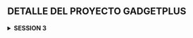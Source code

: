 ## DETALLE DEL PROYECTO GADGETPLUS

<details>
    <summary><strong>SESSION 3</strong></summary>
- En pomxml

```xml

<dependencies>
    <dependency>
        <groupId>org.springframework.boot</groupId>
        <artifactId>spring-boot-starter-data-jpa</artifactId>
    </dependency>

    <dependency>
        <groupId>org.postgresql</groupId>
        <artifactId>postgresql</artifactId>
        <scope>runtime</scope>
    </dependency>
    <dependency>
        <groupId>org.projectlombok</groupId>
        <artifactId>lombok</artifactId>
        <optional>true</optional>
    </dependency>
    <dependency>
        <groupId>org.springframework.boot</groupId>
        <artifactId>spring-boot-starter-test</artifactId>
        <scope>test</scope>
    </dependency>

</dependencies>
```

- En properties

```java

spring.application.name=gadget-plus

#
En tu
application.properties o
application.yml
spring.datasource.url=jdbc:postgresql://172.28.151.240:5432/gadget_plus
spring.datasource.username=debuggeandoideas
spring.datasource.password=secret
spring.datasource.driver-class-name=org.postgresql.Driver

spring.datasource.hikari.connection-timeout=20000
spring.datasource.hikari.maximum-pool-size=5

        #
enabled logs
spring.jpa.show-sql=true

        #
show best
format
spring.jpa.properties.hibernate.format_sql=true
spring.jpa.properties.hibernate.use_sql_comments=true

        #
configure logs
logging.level.com.baeldung.testloglevel=DEBUG
logging.level.org.springframework.orm.jpa=DEBUG
logging.level.org.springframework.transaction=DEBUG
logging.level.org.springframework.data.jpa=DEBUG
logging.level.org.hibernate.SQL=DEBUG


```

---

# CLASE 21 -> ENTIDADES JPA

- Query para ver como esta estructurado nuestra base de datos

````sql
SELECT column_name, data_type, is_nullable
FROM information_schema.columns
WHERE table_name = 'orders';

````

# # CLASE 22 -> MAPEO DE ENTIDADES

## FETCH TYPE :

> FETCHTYPE.EAGER : Carga inmediata de datos relacionados carga ansiosa
> Su valor por defecto es @OneToOne y @ManyToOne entonces si no especificas el tipo de FETCHTYPE
> su valor por defecto son estas dos. sin embargo cuando quieres usar en fetchtype.lazy @OneToOne y @ManyToOne
> es bien comun la excepcion que se llama lazy InitializationException.Esta excepcion ocurre debido a que en JPA
> necesita crear un proxy para implementar la carga perezosa, osea LazyLoading y en las relaciones one to one
> no siempre es posible crear este proxy.Entonces tener cuidado cuando tengas un tipo lazy y una asociacion
> @OneToOne y @ManyToOne.
>
> ---
>
> FETCHTYPE.LAZY : Carga diferida de datos relacionados., es lo contratio de la carga perezosa imaginate que tienes
> departamento con empleados primero carga departamento y cuando necesites los empleados ahi si los carga.
> Su valor por defecto es @OneToMany y @ManyToMany.,¿Cuando cargas a empleados ? solo cuando se lo indiques en la query
>
---

## CASCADE TYPE:

> CASCADE TYPE es una opcion que le indicas a JPA que cuando realices una operacion en una entidad
> se propague a las entidades relacionadas. Por ejemplo si tienes una entidad padre y una entidad hijo
> y quieres que cuando elimines el padre se elimine el hijo tambien, entonces usas cascade type remove.
>
> Existen varios tipos de cascade type:
> - ALL: Propaga todas las operaciones (persistir, fusionar, eliminar, refrescar, desaprobar).
> - PERSIST: Propaga la operación de persistencia (guardar).
> - MERGE: Propaga la operación de fusión (actualizar).
> - REMOVE: Propaga la operación de eliminación.
> - REFRESH: Propaga la operación de refresco (sincronizar con la base de datos).
> - DETACH: Propaga la operación de desaprobar (desvincular de la sesión de persistencia).
> - NONE: No propaga ninguna operación.
>
> Es importante usar cascade type con precaución, ya que puede tener implicaciones en el rendimiento y la integridad de
> los datos.
>

## ORPHAN REMOVAL:

> ORPHAN REMOVAL es una opcion que le indicas a JPA que cuando una entidad hija ya no este asociada a su entidad padre
> se elimine automaticamente de la base de datos. Por ejemplo si tienes una entidad padre y una entidad hijo
> y quieres que cuando elimines la referencia del hijo en el padre se elimine el hijo tambien, entonces usas orphan
> removal.
>
> Es importante usar orphan removal con precaucion, ya que puede tener implicaciones en la integridad de los datos.
> Proposito especifico es ORPHAN REMOVAL se aplica en relaciones One to Many y One to one.
> Cuando se configura como true , JPA elimina automaticamente las entidades hijas que ya no estan asociadas a su entidad
> padre.
---

## ¿DIFERENCIA ENTRE EL ORPHAN REMOVAL Y EL CASCADETYPE?:

>
> ORPHAN REMOVAL SE ACTIVA CUANDO SE ELIMINA LA REFERENCIA A LA LLAVE FORANEA DE LA ENTIDAD HIJA EN LA ENTIDAD PADRE.
> CASCADE TYPE SE ACTIVA CUANDO SE REALIZA UNA OPERACION DE ELIMINACION EN LA ENTIDAD PADRE. AQUI SE ELIMINA TODO TANTO
> ENTIDAD PADRE
> COMO HIJO

# CLASE 23 -> CRUD REPOSITORY

- public interface OrderRepository extends CrudRepository<OrderEntity, Long> { }
- Recuerda que CrudRepository ya tiene los metodos basicos para hacer un CRUD
- necesita dos parametros. el tipo de entidad y el tipo de dato de la llave primaria
- Ejemplo:
- OrderEntity es la entidad
- Long es el tipo de dato de la llave primaria
- Los metodos basicos son:
- save(S entity): Guarda una entidad en la base de datos.
- findById(ID id): Busca una entidad por su ID.
- findAll(): Devuelve todas las entidades.
- deleteById(ID id): Elimina una entidad por su ID.
- delete(S entity): Elimina una entidad.
- count(): Devuelve el numero de entidades.
- existsById(ID id): Verifica si una entidad existe por su ID.

---

## nota :

- Mapeamos solo lo que necesitamos.

```sql
@
Entity
@Table(name="orders")
@Data
public class OrderEntity {
    @Id
    @GeneratedValue(strategy = GenerationType.IDENTITY)
    private Long id;

    @Column
(name = "created_at", nullable = false)
    private LocalDateTime createdAt;

    @Column
(name = "client_name", length = 32, nullable = false)
    private String clientName;
//no es necesario mapear el guion bajo
}
```

- Hemos agregado un comandLine runner para probar el repositorio

```java

@SpringBootApplication
public class GadgetPlusApplication implements CommandLineRunner {

    @Autowired
    private OrderRepository orderRepository;

    public static void main(String[] args) {
        SpringApplication.run(GadgetPlusApplication.class, args);
    }

    @Override
    public void run(String... args) throws Exception {

        this.orderRepository.findAll().forEach(System.out::println);
    }
}
```

![imagen](/images/1.png)

# CLASE 24 -> ONETOONE

> VAMOS A UNIR LA TABLA ORDERS CON LA TABLA BILL A TRAVES DE LO QUE ES EL ID Y EL ID_BILL

![imagen](/images/2.png)

- Creamos un BillEntity

```java

@Entity
@Table(name = "bill")
@Data
public class BillEntity {

    @Id
    @Column(nullable = false, length = 64)
    private String id;

    @Column
    private BigDecimal totalAmount;

    @Column(name = "client_rfc", length = 14, nullable = false)
    private String rfc;

}
```

---

- En OrderEntity agregamos la relacion one to one

![imagen](/images/3.png)

# CLASE 25 -> FETCH TYPE LAZY

SI PONEMOS FETCH TYPE LAZY EN LA RELACION ONE TO ONE NOS VA A DAR UNA EXCEPCION
>
>![imagen](/images/4.png)
>
> LazyInitializationException.Esta excepcion ocurre debido a que en JPA
> necesita crear un proxy para implementar la carga perezosa, osea LazyLoading y en las relaciones one to one
> no siempre es posible crear este proxy.Entonces tener cuidado cuando tengas un tipo lazy y una asociacion
> @OneToOne y @ManyToOne.
>
> ![imagen](/images/5.png)
>
> solucion: cambiar a fetch type eager o usar DTOs para evitar este problema, en este ejemplo hemos accedido solo
> a los nombres con fetch type lazy
>
> ![imagen](/images/6.png)
>
> ## Resultado en consola
> ![imagen](/images/7.png)
>
> ## RESUMEN
> El EAGER trae todo OrderEntity y BillEntity
> - this.orderRepository.findAll().forEach(o -> System.out.println(o.toString()));// aqui te trae todo el objeto order
    con bill incluido
    > El LAZY no puede traer el Bill por eso falla si tratas de imprimir todo el objeto order con bill incluido.
>
> - this.orderRepository.findAll().forEach(o -> System.out.println(o.getClientName()));// aqui solo te trae el nombre
    del cliente y no falla
    > otra solucion es para que no truene usamos el metodo de lombok ### @ToString.Exclude() ###
> - y asi evitamos que se imprima el objeto bill
> - @ToString.Exclude -> quedaria asi

```java

@ToString.Exclude
@OneToOne(fetch = FetchType.LAZY, cascade = CascadeType.ALL)
@JoinColumn(name = "id_bill", nullable = false, unique = true)
private BillEntity bill;

```

---
La anotación `@ToString.Exclude` excluye el campo `bill` del método `toString()` generado automáticamente por Lombok.

**¿Por qué se usa?**

Cuando tienes relaciones JPA con `FetchType.LAZY`, si intentas imprimir el objeto completo (usando `toString()`), puede
causar:

1. **LazyInitializationException** - Si la sesión de Hibernate ya está cerrada
2. **Consultas SQL no deseadas** - Hibernate intentará cargar la relación lazy cuando acceda al campo `bill` en el
   `toString()`
3. **Recursión infinita** - Si `BillEntity` también tiene una referencia de vuelta a `OrderEntity`

**Ejemplo de lo que sucede:**

Sin `@ToString.Exclude`:

```java
// Esto podría fallar con LazyInitializationException
System.out.println(order.toString()); // Intenta acceder a order.bill
```

Con `@ToString.Exclude`:

```java
// Esto funciona sin problemas
System.out.println(order.toString()); // No accede a order.bill
```

**Resultado:**

- El `toString()` generado incluirá `id`, `createdAt` y `clientName`
- **NO** incluirá el campo `bill`, evitando los problemas mencionados

Es una práctica común usar `@ToString.Exclude` en relaciones JPA, especialmente con `LAZY` loading.

# CLASE 27 -> ONETOONE CIRCULAR

## LO QUE SE DESEA HACER ES UN JOIN orders y bill

![image](/images/9.png)

```sql

SELECT *
FROM orders o
         join bill b on b.id = o.id_bill;

```

### En Order Entity se mapea el Bill este esta realizando el JOIN y en BillEntity se mapea la orden pero esta es la parte inversa de la relacion

### no es necesario hacer el JOIN desde BillEntity es redundante.

### En `OrderEntity`:

```java

@OneToOne(fetch = FetchType.EAGER, cascade = CascadeType.ALL)
@JoinColumn(name = "id_bill", nullable = false, unique = true)
private BillEntity bill;

```

- `@OneToOne`: Define la relación uno a uno.
- `fetch = FetchType.LAZY`: No carga la factura (bill) automáticamente, solo cuando la necesitas.
- `cascade = CascadeType.ALL`: Si guardas/borras una orden, también afecta a su factura asociada.
- `@JoinColumn(name = "id_bill", ...)`: Especifica la columna en la tabla `orders` que guarda el ID de la factura.

---

### En `BillEntity`:

```java

@OneToOne(mappedBy = "bill", cascade = CascadeType.ALL, fetch = FetchType.EAGER)
private OrderEntity order;
```

- `mappedBy = "bill"`: Indica que esta es la parte **inversa** de la relación, y que la clave foránea vive en la otra
  entidad (`OrderEntity`).

---

> Le vamos a dar a la entidad OrderEntity mas importancia y vamos a excluir la relacion inversa en BillEntity
> para evitar que no me aparezca en el toString de BillEntity la relacion con OrderEntity y evitar problemas de
> recursividad infinita
> StackOverflowError

```java

@ToString.Exclude
@OneToOne(mappedBy = "bill", cascade = CascadeType.ALL, fetch = FetchType.EAGER)
private OrderEntity order;

```

- Con esto se soluciona todo e imprime correctamente el JOIN con la entidad OrderEntity

```java

OrderEntity(id=1, createdAt=2025-10-28T02:20:18.193608, clientName=Ronda Rousey, bill=BillEntity(id=b-1, totalAmount=8101.76, rfc=ERT655687JHY))

OrderEntity(id=2, createdAt=2025-10-28T02:20:18.193608, clientName=Amanda Nunes, bill=BillEntity(id=b-2, totalAmount=4301.88, rfc=AZ45NM78BC79))

```
---

## Nota explicacion por que existen estas relaciones

> Las asociaciones que ves en las entidades `OrderEntity` y `BillEntity` son relaciones de **mapeo de objetos a tablas**
> usando JPA (Jakarta Persistence API) para reflejar cómo los datos se relacionan en la base de datos. Te explico el
> propósito y motivo de cada parte:

---

## ¿Por qué se usan estas asociaciones?

### 1. **Relación @OneToOne**

- La anotación `@OneToOne` significa que **cada entidad de un lado de la relación se asocia con exactamente una entidad
  del otro lado**.
- En este caso, cada `OrderEntity` está asociada a una sola `BillEntity` y viceversa.

### 2. **¿Por qué existen estas asociaciones?**

- **Representan reglas del negocio.** Por ejemplo, si en tu sistema **cada orden tiene exactamente un
  comprobante/factura (bill), y cada factura pertenece a una sola orden**, entonces una relación uno a uno es la forma
  correcta de modelar esto, tanto en la base de datos como en el modelo de objetos Java.
- **Facilitan operaciones CRUD y navegación entre entidades.** Puedes acceder fácilmente desde una orden a su factura, y
  desde una factura a su orden usando los getters/setters generados por Lombok.

## ¿Por qué no usar @OneToMany o @ManyToOne?

- Si una factura pudiera tener **muchas órdenes** asociadas, usarías `@OneToMany` o `@ManyToOne`.
- Si un pedido pudiera tener **muchas facturas**, también usarías una opción diferente.
- Pero en tu modelo, la relación es **estrictamente uno a uno**.

---

## Resumen

- **Motivo principal**: Reflejar la realidad del dominio del negocio (una orden solo tiene una factura y viceversa).
- **Ventaja**: Permite integridad referencial, navegación sencilla entre entidades y un modelo de datos claro y
  mantenible.

Si tienes un caso de negocio donde esto no se cumple, deberías reconsiderar la relación. Pero si cada orden/factura es
única y está emparejada, ¡este es el patrón correcto!

# SI LE METEMOS O COMPLIMOS CON ESTAS RELACIONES PODEMOS TENER PROBLEMAS DE RECUSION INFINITA AL MOMENTO DE IMPRIMIR LOS OBJETOS

![imagen](/images/8.png)

# EN RESUMEN POR ESTO ES QUE USAMOS @ToString.Exclude PARA EVITAR ESTOS PROBLEMAS DE RECUSION INFINITA

¡Excelente pregunta! El problema de **recursividad infinita** en JPA es muy común cuando trabajas con relaciones bidireccionales. Te lo explico con tu caso específico:

## 🔄 ¿Por qué ocurre la recursividad infinita?

Tienes una relación **bidireccional** `@OneToOne` entre `OrderEntity` y `BillEntity`:

```
OrderEntity → bill (tiene referencia a BillEntity)
     ↓
BillEntity → order (tiene referencia de vuelta a OrderEntity)
```

### El problema ocurre cuando llamas a `toString()`:

1. **OrderEntity.toString()** → imprime sus campos + llama a `bill.toString()`
2. **BillEntity.toString()** → imprime sus campos + llama a `order.toString()`
3. **OrderEntity.toString()** → imprime sus campos + llama a `bill.toString()`
4. ... ♾️ **CICLO INFINITO** → StackOverflowError

## ✅ Soluciones

### 1. **Usar `@ToString.Exclude` en AMBOS lados** (Recomendado)

Ya lo tienes en `BillEntity`, pero debes asegurarte de tenerlo también en `OrderEntity`:

```java
// En OrderEntity
@ToString.Exclude
@OneToOne(fetch = FetchType.EAGER, cascade = CascadeType.ALL)
@JoinColumn(name = "id_bill", nullable = false, unique = true)
private BillEntity bill;

// En BillEntity (ya lo tienes)
@ToString.Exclude
@OneToOne(mappedBy = "bill", cascade = CascadeType.ALL, fetch = FetchType.EAGER)
private OrderEntity order;
```

### 2. **Usar `@JsonIgnore` o `@JsonBackReference`** (para serialización JSON)

Si además trabajas con APIs REST, también necesitas evitar la recursividad al serializar a JSON:

```java
// En BillEntity (lado NO dueño)
@JsonBackReference
@ToString.Exclude
@OneToOne(mappedBy = "bill", cascade = CascadeType.ALL, fetch = FetchType.EAGER)
private OrderEntity order;
```

## 🎯 Análisis de tu esquema SQL

Según tu tabla, **OrderEntity es el dueño** de la relación porque:

```sql
CREATE TABLE orders (
    ...
    id_bill VARCHAR(64) UNIQUE NOT NULL,
    FOREIGN KEY (id_bill) REFERENCES bill(id) ON DELETE CASCADE
);
```

La columna `id_bill` está en la tabla `orders`, por eso en JPA:
- ✅ **OrderEntity** usa `@JoinColumn` (dueño de la relación)
- ✅ **BillEntity** usa `mappedBy = "bill"` (lado inverso)

## ⚠️ Advertencias adicionales

### 1. **EAGER fetching bidireccional es peligroso**
```java
// Ambos tienen FetchType.EAGER
fetch = FetchType.EAGER
```

Esto puede causar problemas de rendimiento. Considera usar `LAZY`:

```java
// En OrderEntity
@OneToOne(fetch = FetchType.LAZY, cascade = CascadeType.ALL)
@JoinColumn(name = "id_bill", nullable = false, unique = true)
private BillEntity bill;

// En BillEntity
@ToString.Exclude
@OneToOne(mappedBy = "bill", cascade = CascadeType.ALL, fetch = FetchType.LAZY)
private OrderEntity order;
```

### 2. **CascadeType.ALL puede ser peligroso**
Con `CascadeType.ALL` en ambos lados, cualquier operación se propaga. Ten cuidado con operaciones de borrado.

## 📝 Ejemplo completo corregido

```java
// OrderEntity (dueño de la relación)
@Entity
@Table(name = "orders")
@Data
public class OrderEntity {
    @Id
    @GeneratedValue(strategy = GenerationType.IDENTITY)
    private Long id;
    
    @Column(name = "created_at", nullable = false)
    private LocalDateTime createdAt;
    
    @Column(name = "client_name", nullable = false, length = 32)
    private String clientName;
    
    @ToString.Exclude // 👈 IMPORTANTE
    @OneToOne(fetch = FetchType.LAZY, cascade = CascadeType.ALL)
    @JoinColumn(name = "id_bill", nullable = false, unique = true)
    private BillEntity bill;
}

// BillEntity (lado inverso)
@Entity
@Table(name = "bill")
@Data
public class BillEntity {
    @Id
    @Column(length = 64)
    private String id;
    
    @Column(name = "total_amount")
    private BigDecimal totalAmount;
    
    @Column(name = "client_rfc", nullable = false, length = 14)
    private String clientRfc;
    
    @JsonBackReference // 👈 Para APIs REST
    @ToString.Exclude  // 👈 IMPORTANTE
    @OneToOne(mappedBy = "bill", cascade = CascadeType.ALL, fetch = FetchType.LAZY)
    private OrderEntity order;
}
```
¡Con estos cambios ya no tendrás recursividad infinita! 🎉

---

## #️ ⃣📚**Clase 28: CASCADE PERSIST`**

### SI TIENES DUDAS DE POR QUE BIGDECIMAL 
La diferencia es por el tipo de dato que espera cada atributo:

- Los atributos `String` (como `id` o `rfc`) esperan cadenas de texto, por eso les asignas valores entre comillas, por ejemplo: `"AS537GD7D"`.
- El atributo `totalAmount` es de tipo `BigDecimal`, que es una clase especial de Java para manejar números decimales con precisión (ideal para dinero).

Cuando escribes `.totalAmount(BigDecimal.TEN)`, no estás poniendo un número directamente, sino que le estás pasando un objeto `BigDecimal` que representa el número 10.  
No puedes poner simplemente `.totalAmount(10.0)` porque eso sería un `double`, y Java no lo convierte automáticamente a `BigDecimal` (por precisión y seguridad).

Si quieres asignar otro valor, puedes hacerlo así:

```java
.totalAmount(new BigDecimal("8101.76"))
```

Esto crea un objeto `BigDecimal` con el valor exacto que necesitas, igual que el que tienes en tu base de datos.  
En resumen: usas `BigDecimal` para mantener la precisión en los valores decimales, no números primitivos ni cadenas.

---
## EXCEPTION CUANDO QUIERES GENERAR DATOS NUEVOS EXCEPTION TRANSIENT

Si no pones el cascade = CascadeType.ALL te va a salir ese error por que recuerda que estas usando 
```java
@OneToOne(fetch = FetchType.EAGER, cascade = CascadeType.PERSIST)
@JoinColumn(name = "id_bill", nullable = false, unique = true)
private BillEntity bill;
```
- El detalle es que estas tratando de persistir un bill que aun no esta creado en la base de datos y por eso te sale el error
`org.hibernate.TransientObjectException: object references an unsaved transient instance - save the transient instance before flushing: com.debuggeandoideas.gadgetplus.entity.BillEntity`
- La solucion es usar cascade = CascadeType.ALL para que cuando guardes la orden tambien se guarde el bill asociado
- 
```java
// SETEAMOS
        var bill = BillEntity.builder()
                .rfc("AS537GD7X")
                .totalAmount(BigDecimal.TEN)
                .id("b-18")
                .build();

        var order = OrderEntity.builder()
                .createdAt(LocalDateTime.now())
                .clientName("Alex Martinez")
                .bill(bill)
                .build();
        this.orderRepository.save(order);
```
## Se agrego dos nuevos registros a la bd

![images](/images/10.png)
---

## #️ ⃣📚**Clase 29: CASCADE MERGE`**

cascade : Si no pusiera cascade type merge me va a salir la exception, o no actualiza el bill asociado a la orden

```java

 CascadeType.PERSIST,CascadeType.MERGE -> PERSIST PARA EL SAVE Y MERGE PARA EL UPDATE

 @OneToOne(fetch = FetchType.EAGER,cascade = {CascadeType.PERSIST,CascadeType.MERGE})
 @JoinColumn(name = "id_bill", nullable = false, unique = true)
 private BillEntity bill;

```
---
## #️ ⃣📚**Clase 30: CASCADE DELETE-DETACH`**

```java
//EN MAIN ->
// ************* Ejercicio CASCADE.DELETE AUNQUE MEJOR ES CASCADE.ALL *************
        var order = this.orderRepository.findById(17L).get();
        this.orderRepository.delete(order);
        //borramos el order y el bill asociado con cascade delete con id 17L
//********************************************************************************************************************************************
//EN ORDER ->
// Relación uno a uno con BillEntity DELETE.TYPE.MERGE y PERSIST
//con DETACH BORRAMOS TANTO EL HIJO COMO EL PADRE OSEA DEL ORDER Y DEL BILL
@OneToOne(fetch = FetchType.EAGER, cascade = CascadeType.ALL)// lo menos comun es ver esto -> cascade = {CascadeType.DETACH, CascadeType.REMOVE}
@JoinColumn(name = "id_bill", nullable = false, unique = true)
private BillEntity bill;

```
---
## #️ ⃣📚**Clase 31: LOMBOK DATA EN ENTIDADES`**


---
## #️ ⃣📚**Clase 32: MANYTOONE Y ONETOMANY`**
</details>

